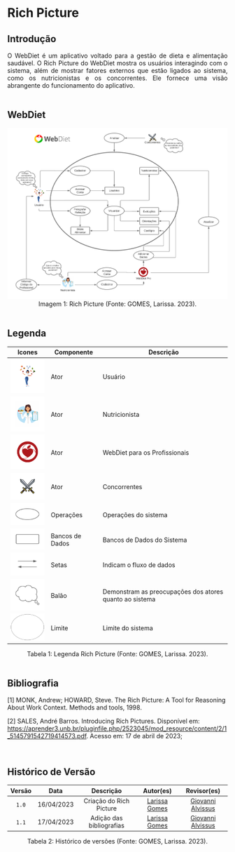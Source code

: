 # Rich Picture

## Introdução
<div style="text-align: justify;">
O WebDiet é um aplicativo voltado para a gestão de dieta e alimentação saudável. O Rich Picture do WebDiet mostra os usuários interagindo com o sistema, além de mostrar fatores externos que estão ligados ao sistema, como os nutricionistas e os concorrentes. Ele fornece uma visão abrangente do funcionamento do aplicativo.
</div>

<br/>

## WebDiet

<div align="center">
    <img src="img/RichPicture.png" aly="richpicture" style="width: 700px">
</div>

<center> Imagem 1: Rich Picture (Fonte: GOMES, Larissa. 2023).</center>

<br/>

## Legenda
| Icones | Componente |  Descrição |
|-----------|---------|---------|
| <img src="img/legenda_RichPicture/icone_usuario.png" aly="richpicture" style="width: 100px"> | Ator | Usuário |
| <img src="img/legenda_RichPicture/icone_nutricionista.png" aly="richpicture" style="width: 100px"> | Ator | Nutricionista |
| <img src="img/legenda_RichPicture/icone_WebDietPro.png" aly="richpicture" style="width: 100px"> | Ator | WebDiet para os Profissionais |
| <img src="img/legenda_RichPicture/icone_concorrentes.png" aly="richpicture" style="width: 100px"> | Ator | Concorrentes |
| <img src="img/legenda_RichPicture/icone_operacoes.png" aly="richpicture" style="width: 100px"> | Operações | Operações do sistema |
| <img src="img/legenda_RichPicture/icone_bancoDados.png" aly="richpicture" style="width: 100px"> | Bancos de Dados | Bancos de Dados do Sistema |
| <img src="img/legenda_RichPicture/icone_setas.png" aly="richpicture" style="width: 100px"> | Setas | Indicam o fluxo de dados |
| <img src="img/legenda_RichPicture/icone_balao.png" aly="richpicture" style="width: 100px"> | Balão | Demonstram as preocupações dos atores quanto ao sistema |
| <img src="img/legenda_RichPicture/icone_limite.png" aly="richpicture" style="width: 100px"> | Limite | Limite do sistema |

<center> Tabela 1: Legenda Rich Picture (Fonte: GOMES, Larissa. 2023).</center>
<br/>

## Bibliografia

[1] MONK, Andrew; HOWARD, Steve. The Rich Picture: A Tool for Reasoning About Work Context. Methods and tools, 1998.

[2] SALES, André Barros. Introducing Rich Pictures. Disponível em: https://aprender3.unb.br/pluginfile.php/2523045/mod_resource/content/2/1_5145791542719414573.pdf. Acesso em: 17 de abril de 2023;

<br/>

## Histórico de Versão

|   Versão   | Data  |                      Descrição                      |    Autor(es)     |  Revisor(es)  |
| :--------: | :---: | :-------------------------: | :--------------: | :-----------: |
| `1.0` | 16/04/2023 | Criação do Rich Picture | [Larissa Gomes](https://github.com/larigs) | [Giovanni Alvissus](https://github.com/giovanni1106) |
| `1.1` | 17/04/2023 | Adição das bibliografias | [Larissa Gomes](https://github.com/larigs) | [Giovanni Alvissus](https://github.com/giovanni1106) |

<center> Tabela 2: Histórico de versões (Fonte: GOMES, Larissa. 2023). </center>